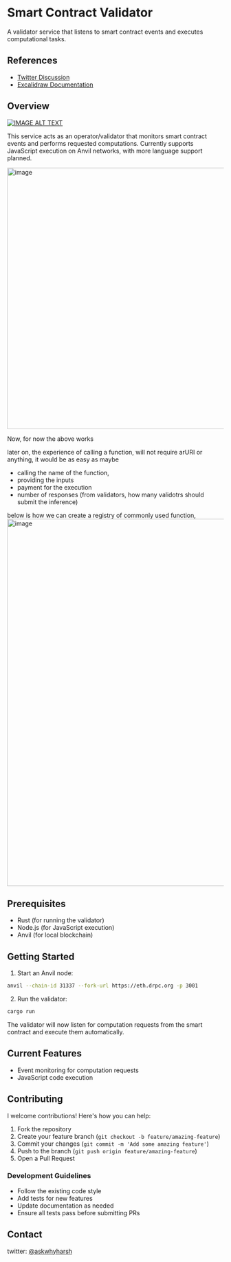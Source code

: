 # Smart Contract Validator

A validator service that listens to smart contract events and executes computational tasks.

## References
- [Twitter Discussion](https://x.com/askwhyharsh/status/1876214220880060702)
- [Excalidraw Documentation](https://t.co/lzj4bW97U1)

## Overview

[![IMAGE ALT TEXT](http://img.youtube.com/vi/YYPECOIkSMM/0.jpg)](http://www.youtube.com/watch?v=YYPECOIkSMM "Demo and How it works")

This service acts as an operator/validator that monitors smart contract events and performs requested computations. Currently supports JavaScript execution on Anvil networks, with more language support planned.

<img width="608" alt="image" src="https://github.com/user-attachments/assets/86de438c-b37c-4559-bda8-660fec7cf4d5" />

Now, for now the above works

later on, the experience of calling a function, will not require arURI or anything, it would be as easy as maybe 
- calling the name of the function, 
- providing the inputs
- payment for the execution
- number of responses (from validators, how many validotrs should submit the inference)

below is how we can create a registry of commonly used function, 
<img width="854" alt="image" src="https://github.com/user-attachments/assets/6bf6734c-e3f0-4834-a213-a97a53539ddd" />

## Prerequisites

- Rust (for running the validator)
- Node.js (for JavaScript execution)
- Anvil (for local blockchain)

## Getting Started

1. Start an Anvil node:
```bash
anvil --chain-id 31337 --fork-url https://eth.drpc.org -p 3001
```

2. Run the validator:
```bash
cargo run
```

The validator will now listen for computation requests from the smart contract and execute them automatically.

## Current Features

- Event monitoring for computation requests
- JavaScript code execution

## Contributing
I welcome contributions! Here's how you can help:

1. Fork the repository
2. Create your feature branch (`git checkout -b feature/amazing-feature`)
3. Commit your changes (`git commit -m 'Add some amazing feature'`)
4. Push to the branch (`git push origin feature/amazing-feature`)
5. Open a Pull Request

### Development Guidelines

- Follow the existing code style
- Add tests for new features
- Update documentation as needed
- Ensure all tests pass before submitting PRs


## Contact

twitter: [@askwhyharsh](https://x.com/askwhyharsh)

